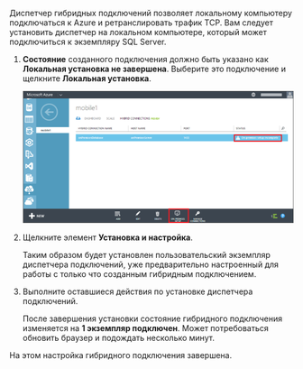 
Диспетчер гибридных подключений позволяет локальному компьютеру подключаться к Azure и ретранслировать трафик TCP. Вам следует установить диспетчер на локальном компьютере, который может подключиться к экземпляру SQL Server.

1. **Состояние** созданного подключения должно быть указано как **Локальная установка не завершена**. Выберите это подключение и щелкните **Локальная установка**.

	![Локальная установка](./media/hybrid-connections-install-connection-manager/5-1.png)

2. Щелкните элемент **Установка и настройка**.

	Таким образом будет установлен пользовательский экземпляр диспетчера подключений, уже предварительно настроенный для работы с только что созданным гибридным подключением.

3. Выполните оставшиеся действия по установке диспетчера подключений.

	После завершения установки состояние гибридного подключения изменяется на **1 экземпляр подключен**. Может потребоваться обновить браузер и подождать несколько минут.

На этом настройка гибридного подключения завершена.

<!---HONumber=July15_HO4-->